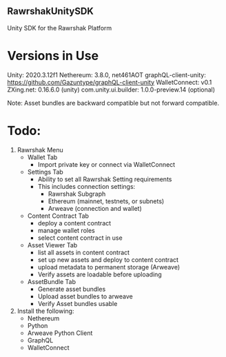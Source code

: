 ## RawrshakUnitySDK
Unity SDK for the Rawrshak Platform

# Versions in Use
Unity: 2020.3.12f1
Nethereum: 3.8.0, net461AOT
graphQL-client-unity: https://github.com/Gazuntype/graphQL-client-unity
WalletConnect: v0.1
ZXing.net: 0.16.6.0 (unity)
com.unity.ui.builder: 1.0.0-preview.14 (optional)

Note: Asset bundles are backward compatible but not forward compatible.

# Todo:
1. Rawrshak Menu
    - Wallet Tab
        - Import private key or connect via WalletConnect
    - Settings Tab
        - Ability to set all Rawrshak Setting requirements
        - This includes connection settings:
            - Rawrshak Subgraph
            - Ethereum (mainnet, testnets, or subnets)
            - Arweave (connection and wallet)
    - Content Contract Tab
        - deploy a content contract
        - manage wallet roles
        - select content contract in use
    - Asset Viewer Tab
        - list all assets in content contract
        - set up new assets and deploy to content contract
        - upload metadata to permanent storage (Arweave)
        - Verify assets are loadable before uploading
    - AssetBundle Tab
        - Generate asset bundles
        - Upload asset bundles to arweave
        - Verify Asset bundles usable
2. Install the following:
    - Nethereum
    - Python
    - Arweave Python Client
    - GraphQL
    - WalletConnect



